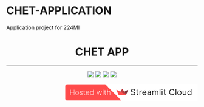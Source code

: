 # CHET-APPLICATION
Application project for 224MI

<div align="center">
  <h1>CHET APP</h1>
  <hr>
  <img src="https://img.shields.io/badge/status-active-brightgreen"/>
  <img src="https://img.shields.io/badge/firefox-fail-red?style=flat&logo=firefox"/>
  <img src="https://img.shields.io/badge/chrome-success-green?style=flat&logo=google-chrome"/>
  <img src="https://img.shields.io/badge/safari-success-green?style=flat&logo=safari"/>
</div>

<p align="right"><img src="https://raw.githubusercontent.com/Fedrosauro/Images/main/Images/streamlitcloud_final.png"/></p>
